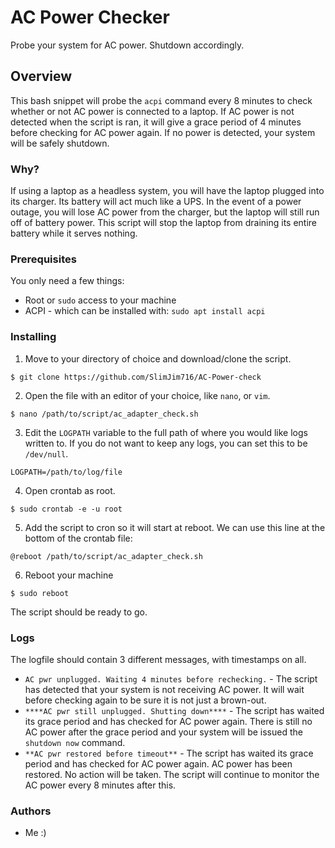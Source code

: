 # AC Power Checker

Probe your system for AC power. Shutdown accordingly.

## Overview

This bash snippet will probe the `acpi` command every 8 minutes to check whether or not AC power is connected to a laptop.
If AC power is not detected when the script is ran, it will give a grace period of 4 minutes before checking for AC power again. If no power is detected, your system will be safely shutdown.

### Why?

If using a laptop as a headless system, you will have the laptop plugged into its charger. Its battery will act much like a UPS. In the event of a power outage, you will lose AC power from the charger, but the laptop will still run off of battery power. This script will stop the laptop from draining its entire battery while it serves nothing.

### Prerequisites

You only need a few things:

* Root or `sudo` access to your machine
* ACPI - which can be installed with: `sudo apt install acpi`

### Installing

1. Move to your directory of choice and download/clone the script.

```
$ git clone https://github.com/SlimJim716/AC-Power-check
```

2. Open the file with an editor of your choice, like `nano`, or `vim`.

```
$ nano /path/to/script/ac_adapter_check.sh
```

3. Edit the `LOGPATH` variable to the full path of where you would like logs written to. If you do not want to keep any logs, you can set this to be `/dev/null`.

```
LOGPATH=/path/to/log/file
```

4. Open crontab as root.

```
$ sudo crontab -e -u root
```

5. Add the script to cron so it will start at reboot. We can use this line at the bottom of the crontab file:

```
@reboot /path/to/script/ac_adapter_check.sh
```

6. Reboot your machine

```
$ sudo reboot
```

The script should be ready to go.


### Logs

The logfile should contain 3 different messages, with timestamps on all.

* `AC pwr unplugged. Waiting 4 minutes before rechecking.` - The script has detected that your system is not receiving AC power. It will wait before checking again to be sure it is not just a brown-out.
* `****AC pwr still unplugged. Shutting down****` - The script has waited its grace period and has checked for AC power again. There is still no AC power after the grace period and your system will be issued the `shutdown now` command.
* `**AC pwr restored before timeout**` - The script has waited its grace period and has checked for AC power again. AC power has been restored. No action will be taken. The script will continue to monitor the AC power every 8 minutes after this.


### Authors
- Me :)

